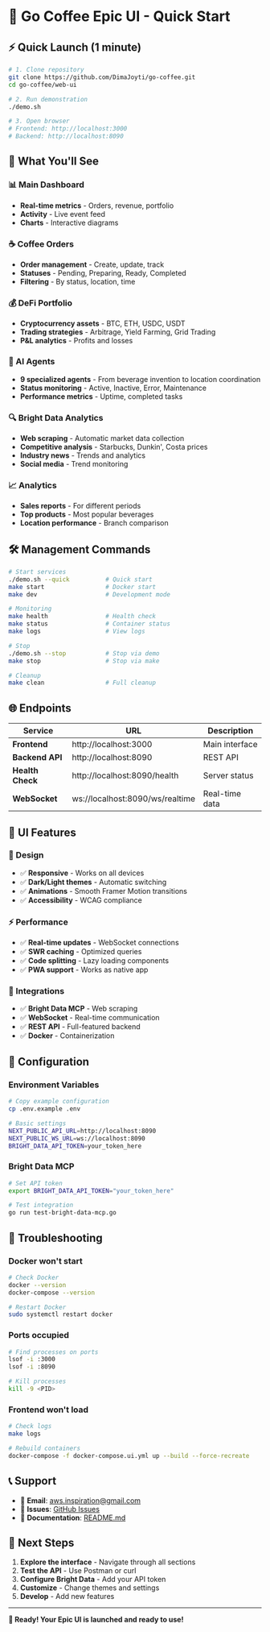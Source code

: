 # 🚀 Go Coffee Epic UI - Quick Start

## ⚡ Quick Launch (1 minute)

```bash
# 1. Clone repository
git clone https://github.com/DimaJoyti/go-coffee.git
cd go-coffee/web-ui

# 2. Run demonstration
./demo.sh

# 3. Open browser
# Frontend: http://localhost:3000
# Backend: http://localhost:8090
```

## 🎯 What You'll See

### 📊 Main Dashboard
- **Real-time metrics** - Orders, revenue, portfolio
- **Activity** - Live event feed
- **Charts** - Interactive diagrams

### ☕ Coffee Orders
- **Order management** - Create, update, track
- **Statuses** - Pending, Preparing, Ready, Completed
- **Filtering** - By status, location, time

### 💰 DeFi Portfolio
- **Cryptocurrency assets** - BTC, ETH, USDC, USDT
- **Trading strategies** - Arbitrage, Yield Farming, Grid Trading
- **P&L analytics** - Profits and losses

### 🤖 AI Agents
- **9 specialized agents** - From beverage invention to location coordination
- **Status monitoring** - Active, Inactive, Error, Maintenance
- **Performance metrics** - Uptime, completed tasks

### 🔍 Bright Data Analytics
- **Web scraping** - Automatic market data collection
- **Competitive analysis** - Starbucks, Dunkin', Costa prices
- **Industry news** - Trends and analytics
- **Social media** - Trend monitoring

### 📈 Analytics
- **Sales reports** - For different periods
- **Top products** - Most popular beverages
- **Location performance** - Branch comparison

## 🛠️ Management Commands

```bash
# Start services
./demo.sh --quick          # Quick start
make start                 # Docker start
make dev                   # Development mode

# Monitoring
make health                # Health check
make status                # Container status
make logs                  # View logs

# Stop
./demo.sh --stop           # Stop via demo
make stop                  # Stop via make

# Cleanup
make clean                 # Full cleanup
```

## 🌐 Endpoints

| Service | URL | Description |
|---------|-----|-------------|
| **Frontend** | http://localhost:3000 | Main interface |
| **Backend API** | http://localhost:8090 | REST API |
| **Health Check** | http://localhost:8090/health | Server status |
| **WebSocket** | ws://localhost:8090/ws/realtime | Real-time data |

## 📱 UI Features

### 🎨 Design
- ✅ **Responsive** - Works on all devices
- ✅ **Dark/Light themes** - Automatic switching
- ✅ **Animations** - Smooth Framer Motion transitions
- ✅ **Accessibility** - WCAG compliance

### ⚡ Performance
- ✅ **Real-time updates** - WebSocket connections
- ✅ **SWR caching** - Optimized queries
- ✅ **Code splitting** - Lazy loading components
- ✅ **PWA support** - Works as native app

### 🔗 Integrations
- ✅ **Bright Data MCP** - Web scraping
- ✅ **WebSocket** - Real-time communication
- ✅ **REST API** - Full-featured backend
- ✅ **Docker** - Containerization

## 🔧 Configuration

### Environment Variables
```bash
# Copy example configuration
cp .env.example .env

# Basic settings
NEXT_PUBLIC_API_URL=http://localhost:8090
NEXT_PUBLIC_WS_URL=ws://localhost:8090
BRIGHT_DATA_API_TOKEN=your_token_here
```

### Bright Data MCP
```bash
# Set API token
export BRIGHT_DATA_API_TOKEN="your_token_here"

# Test integration
go run test-bright-data-mcp.go
```

## 🚨 Troubleshooting

### Docker won't start
```bash
# Check Docker
docker --version
docker-compose --version

# Restart Docker
sudo systemctl restart docker
```

### Ports occupied
```bash
# Find processes on ports
lsof -i :3000
lsof -i :8090

# Kill processes
kill -9 <PID>
```

### Frontend won't load
```bash
# Check logs
make logs

# Rebuild containers
docker-compose -f docker-compose.ui.yml up --build --force-recreate
```

## 📞 Support

- 📧 **Email**: aws.inspiration@gmail.com
- 🐛 **Issues**: [GitHub Issues](https://github.com/DimaJoyti/go-coffee/issues)
- 📖 **Documentation**: [README.md](./README.md)

## 🎉 Next Steps

1. **Explore the interface** - Navigate through all sections
2. **Test the API** - Use Postman or curl
3. **Configure Bright Data** - Add your API token
4. **Customize** - Change themes and settings
5. **Develop** - Add new features

---

**🚀 Ready! Your Epic UI is launched and ready to use!**
